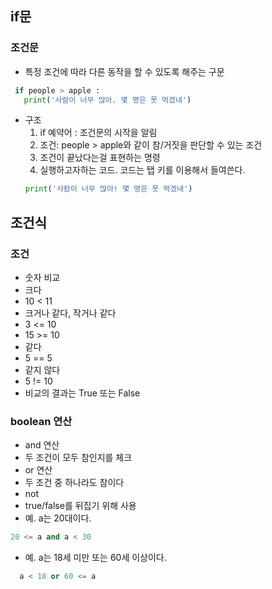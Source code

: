 ## if문
### 조건문  
+ 특정 조건에 따라 다른 동작을 할 수 있도록 해주는 구문
~~~python 
 if people > apple :
   print('사람이 너무 많아. 몇 명은 못 먹겠네')
~~~
+ 구조
  1. if 예약어 : 조건문의 시작을 알림
  2. 조건: people > apple와 같이 참/거짓을 판단할 수 있는 조건
  3. 조건이 끝났다는걸 표현하는 명령
  4. 실행하고자하는 코드. 코드는 탭 키를 이용해서 들여쓴다.
  ~~~python
  print('사람이 너무 많아! 몇 명은 못 먹겠네')
  ~~~
## 조건식
### 조건  
+ 숫자 비교
+  크다
+   10 < 11
+  크거나 같다, 작거나 같다
+   3 <= 10
+   15 >= 10
+  같다
+   5 == 5
+  같지 않다
+   5 != 10
+  비교의 결과는 True 또는 False
### boolean 연산 
+ and 연산
+  두 조건이 모두 참인지를 체크
+ or 연산
+  두 조건 중 하나라도 참이다
+ not
+  true/false를 뒤집기 위해 사용
+ 예. a는 20대이다.
~~~python
20 <= a and a < 30
~~~
+ 예. a는 18세 미만 또는 60세 이상이다.
~~~python
  a < 18 or 60 <= a
~~~
